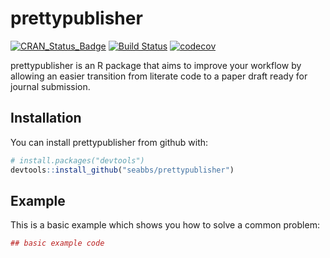 
<!-- README.md is generated from README.Rmd. Please edit that file -->
prettypublisher
===============

[![CRAN\_Status\_Badge](http://www.r-pkg.org/badges/version/prettypublisher)](https://cran.r-project.org/package=prettypublisher) [![Build Status](https://travis-ci.org/seabbs/prettypublisher.svg?branch=master)](https://travis-ci.org/seabbs/prettypublisher) [![codecov](https://codecov.io/gh/seabbs/prettypublisher/branch/master/graph/badge.svg)](https://codecov.io/gh/seabbs/prettypublisher)

prettypublisher is an R package that aims to improve your workflow by allowing an easier transition from literate code to a paper draft ready for journal submission.

Installation
------------

You can install prettypublisher from github with:

``` r
# install.packages("devtools")
devtools::install_github("seabbs/prettypublisher")
```

Example
-------

This is a basic example which shows you how to solve a common problem:

``` r
## basic example code
```
